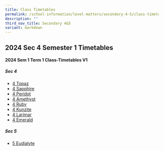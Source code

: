 ```yaml
---
title: Class Timetables
permalink: /school-information/level-matters/secondary-4-5/class-timetables/
description: ""
third_nav_title: Secondary 4&5
variant: markdown
---
```

## 2024 Sec 4 Semester 1 Timetables

#### 2024 Sem 1 Term 1 Class-Timetables V1

##### Sec 4
* <a target="_blank" href="/files/Class%20Timetables/2024_Term1_v1/2024_SEM1_S4T_TT_V1.pdf">4 Topaz</a>
*  <a target="_blank" href="/files/Class%20Timetables/2024_Term1_v1/2024_SEM1_S4S_TT_V1.pdf">4 Sapphire</a>
*   <a target="_blank" href="/files/Class%20Timetables/2024_Term1_v1/2024_SEM1_S4P_TT_V1.pdf">4 Peridot</a>
*    <a target="_blank" href="/files/Class%20Timetables/2024_Term1_v1/2024_SEM1_S4A_TT_V1.pdf">4 Amethyst</a>
*   <a target="_blank" href="/files/Class%20Timetables/2024_Term1_v1/2024_SEM1_S4R_TT_V1.pdf">4 Ruby</a>
*  <a target="_blank" href="/files/Class%20Timetables/2024_Term1_v1/2024_SEM1_S4K_TT_V1.pdf">4 Kunzite</a>
*   <a target="_blank" href="/files/Class%20Timetables/2024_Term1_v1/2024_SEM1_S4L_TT_V1.pdf">4 Larimar</a>
*   <a target="_blank" href="/files/Class%20Timetables/2024_Term1_v1/2024_SEM1_S4e_TT_V1.pdf">4 Emerald</a>


##### Sec 5
*  <a target="_blank" href="/files/Class%20Timetables/2024_Term1_v1/2024_SEM1_S5E_TT_V1.pdf">5 Eudialyte</a>
